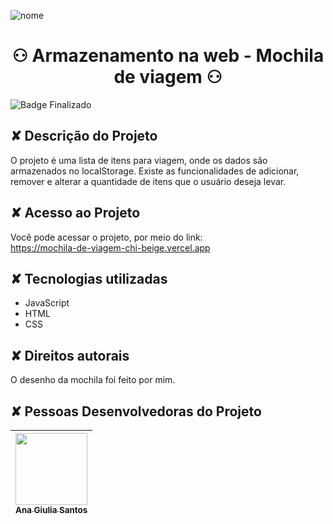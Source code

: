 ![nome](https://github.com/anagiulias/Mochila_de_viagem/assets/115855530/9c689d1d-ebb5-4f0a-a591-f1ba166bdcf8)

# <h1 align="center"> ⚇ Armazenamento na web - Mochila de viagem ⚇ </h1>

![Badge Finalizado](https://img.shields.io/badge/STATUS-FINALIZADO-<BRIGHTGREEN)

## ✘ Descrição do Projeto
O projeto é uma lista de itens para viagem, onde os dados são armazenados no localStorage. Existe as funcionalidades de adicionar, remover e alterar a quantidade de itens que o usuário deseja levar.

## ✘ Acesso ao Projeto
Você pode acessar o projeto, por meio do link: </br>
https://mochila-de-viagem-chi-beige.vercel.app

## ✘ Tecnologias utilizadas
* JavaScript
* HTML
* CSS

## ✘ Direitos autorais
O desenho da mochila foi feito por mim.

## ✘ Pessoas Desenvolvedoras do Projeto 
| [<img src="https://avatars.githubusercontent.com/u/115855530?v=4" width=115><br><sub>Ana Giulia Santos</sub>](https://github.com/anagiulias)
| :---: |
